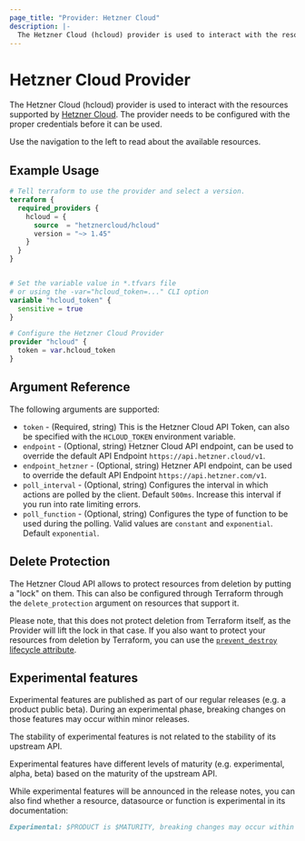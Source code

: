 ```yaml
---
page_title: "Provider: Hetzner Cloud"
description: |-
  The Hetzner Cloud (hcloud) provider is used to interact with the resources supported by Hetzner Cloud.
---
```


# Hetzner Cloud Provider

The Hetzner Cloud (hcloud) provider is used to interact with the resources supported by [Hetzner Cloud](https://www.hetzner.com/cloud). The provider needs to be configured with the proper credentials before it can be used.

Use the navigation to the left to read about the available resources.

## Example Usage

```terraform
# Tell terraform to use the provider and select a version.
terraform {
  required_providers {
    hcloud = {
      source  = "hetznercloud/hcloud"
      version = "~> 1.45"
    }
  }
}


# Set the variable value in *.tfvars file
# or using the -var="hcloud_token=..." CLI option
variable "hcloud_token" {
  sensitive = true
}

# Configure the Hetzner Cloud Provider
provider "hcloud" {
  token = var.hcloud_token
}
```

## Argument Reference

The following arguments are supported:

- `token` - (Required, string) This is the Hetzner Cloud API Token, can also be specified with the `HCLOUD_TOKEN` environment variable.
- `endpoint` - (Optional, string) Hetzner Cloud API endpoint, can be used to override the default API Endpoint `https://api.hetzner.cloud/v1`.
- `endpoint_hetzner` - (Optional, string) Hetzner API endpoint, can be used to override the default API Endpoint `https://api.hetzner.com/v1`.
- `poll_interval` - (Optional, string) Configures the interval in which actions are polled by the client. Default `500ms`. Increase this interval if you run into rate limiting errors.
- `poll_function` - (Optional, string) Configures the type of function to be used during the polling. Valid values are `constant` and `exponential`. Default `exponential`.

## Delete Protection

The Hetzner Cloud API allows to protect resources from deletion by putting a "lock" on them.
This can also be configured through Terraform through the `delete_protection` argument on resources that support it.

Please note, that this does not protect deletion from Terraform itself, as the Provider will lift the lock in that case.
If you also want to protect your resources from deletion by Terraform, you can use the [`prevent_destroy` lifecycle attribute](https://developer.hashicorp.com/terraform/tutorials/state/resource-lifecycle#prevent-resource-deletion).

## Experimental features

Experimental features are published as part of our regular releases (e.g. a product
public beta). During an experimental phase, breaking changes on those features may occur
within minor releases.

The stability of experimental features is not related to the stability of its upstream API.

Experimental features have different levels of maturity (e.g. experimental, alpha, beta)
based on the maturity of the upstream API.

While experimental features will be announced in the release notes, you can also find
whether a resource, datasource or function is experimental in its documentation:

```markdown
Experimental: $PRODUCT is $MATURITY, breaking changes may occur within minor releases. See https://docs.hetzner.cloud/changelog#$SLUG for more details.
```
